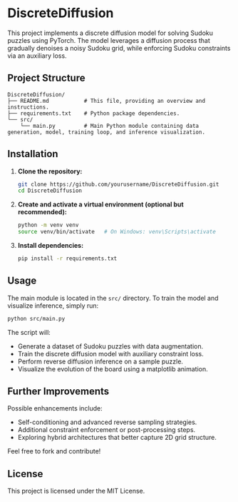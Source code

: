 # DiscreteDiffusion

This project implements a discrete diffusion model for solving Sudoku puzzles using PyTorch. The model leverages a diffusion process that gradually denoises a noisy Sudoku grid, while enforcing Sudoku constraints via an auxiliary loss.

## Project Structure

```
DiscreteDiffusion/
├── README.md           # This file, providing an overview and instructions.
├── requirements.txt    # Python package dependencies.
└── src/
    └── main.py         # Main Python module containing data generation, model, training loop, and inference visualization.
```

## Installation

1. **Clone the repository:**

   ```bash
   git clone https://github.com/yourusername/DiscreteDiffusion.git
   cd DiscreteDiffusion
   ```

2. **Create and activate a virtual environment (optional but recommended):**

   ```bash
   python -m venv venv
   source venv/bin/activate   # On Windows: venv\Scripts\activate
   ```

3. **Install dependencies:**

   ```bash
   pip install -r requirements.txt
   ```

## Usage

The main module is located in the `src/` directory. To train the model and visualize inference, simply run:

```bash
python src/main.py
```

The script will:
- Generate a dataset of Sudoku puzzles with data augmentation.
- Train the discrete diffusion model with auxiliary constraint loss.
- Perform reverse diffusion inference on a sample puzzle.
- Visualize the evolution of the board using a matplotlib animation.

## Further Improvements

Possible enhancements include:
- Self-conditioning and advanced reverse sampling strategies.
- Additional constraint enforcement or post-processing steps.
- Exploring hybrid architectures that better capture 2D grid structure.

Feel free to fork and contribute!

## License

This project is licensed under the MIT License.
